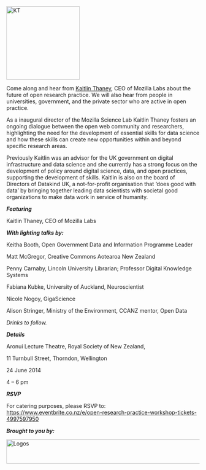<html><body><a href="http://creativecommons.org.nz/wp-content/uploads/2014/06/KT.png"><img class="size-full wp-image-6066 aligncenter" src="http://creativecommons.org.nz/wp-content/uploads/2014/06/KT.png" alt="KT" width="191" height="191"></a>



Come along and hear from <a href="https://twitter.com/kaythaney" target="_blank">Kaitlin Thaney</a>, CEO of Mozilla Labs about the future of open research practice. We will also hear from people in universities, government, and the private sector who are active in open practice.



As a inaugural director of the Mozilla Science Lab Kaitlin Thaney fosters an ongoing dialogue between the open web community and researchers, highlighting the need for the development of essential skills for data science and how these skills can create new opportunities within and beyond specific research areas.



Previously Kaitlin was an advisor for the UK government on digital infrastructure and data science and she currently has a strong focus on the development of policy around digital science, data, and open practices, supporting the development of skills. Kaitlin is also on the board of Directors of Datakind UK, a not-for-profit organisation that ‘does good with data’ by bringing together leading data scientists with societal good organizations to make data work in service of humanity.



<strong><em>F</em></strong><strong><em>eaturing</em></strong>



Kaitlin Thaney, CEO of Mozilla Labs



<strong><em>With lighting talks by:</em></strong>



Keitha Booth, Open Government Data and Information Programme Leader

Matt McGregor, Creative Commons Aotearoa New Zealand

Penny Carnaby, Lincoln University Librarian; Professor Digital Knowledge Systems

Fabiana Kubke, University of Auckland, Neuroscientist

Nicole Nogoy, GigaScience

Alison Stringer, Ministry of the Environment, CCANZ mentor, Open Data



<em>Drinks to follow.</em>



<strong><em>Details</em></strong>



Aronui Lecture Theatre, Royal Society of New Zealand,

11 Turnbull Street, Thorndon, Wellington

24 June 2014

4 – 6 pm



<strong><em>RSVP</em></strong>



For catering purposes, please RSVP to: https://www.eventbrite.co.nz/e/open-research-practice-workshop-tickets-4997597950



<em><strong>Brought to you by:</strong></em>



<a href="http://creativecommons.org.nz/wp-content/uploads/2014/06/Logos.png"><img class="alignleft wp-image-6074 size-full" src="http://creativecommons.org.nz/wp-content/uploads/2014/06/Logos-e1402956942699.png" alt="Logos" width="600" height="63"></a></body></html>
